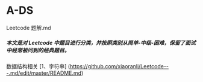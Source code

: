 # A-DS
Leetcode 题解.md
#####  本文是对 Leetcode 中题目进行分类，并按照类别从简单-中级-困难，保留了面试中经常被问到的经典题目。
数据结构相关
 [1、字符串] (https://github.com/xiaoranli/Leetcode---.md/edit/master/README.md)

